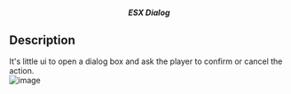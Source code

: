 <h5 align='center'>ESX Dialog</h5>

## Description 
It's little ui to open a dialog box and ask the player to confirm or cancel the action.</br>
![image](https://imgur.com/gallery/tlsRGqY)
